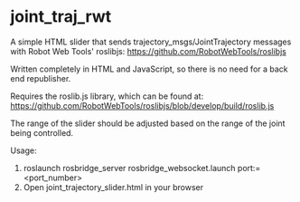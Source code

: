 # joint_traj_rwt

A simple HTML slider that sends trajectory_msgs/JointTrajectory messages with Robot Web Tools' roslibjs:
https://github.com/RobotWebTools/roslibjs

Written completely in HTML and JavaScript, so there is no need for a back end republisher.

Requires the roslib.js library, which can be found at:
https://github.com/RobotWebTools/roslibjs/blob/develop/build/roslib.js

The range of the slider should be adjusted based on the range of the joint being controlled.

Usage:
1. roslaunch rosbridge_server rosbridge_websocket.launch port:=<port_number>
2. Open joint_trajectory_slider.html in your browser
